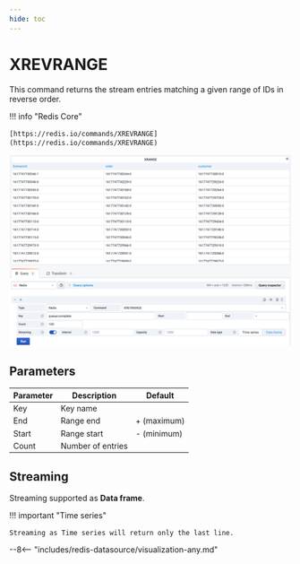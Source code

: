 ```yaml
---
hide: toc
---
```


# XREVRANGE

This command returns the stream entries matching a given range of IDs in reverse order.

!!! info "Redis Core"

    [https://redis.io/commands/XREVRANGE](https://redis.io/commands/XREVRANGE)

![XREVRANGE](../../images/redis-datasource/commands/xrevrange.png)

## Parameters

| Parameter | Description       | Default     |
| --------- | ----------------- | ----------- |
| Key       | Key name          |             |
| End       | Range end         | + (maximum) |
| Start     | Range start       | - (minimum) |
| Count     | Number of entries |             |

## Streaming

Streaming supported as **Data frame**.

!!! important "Time series"

    Streaming as Time series will return only the last line.

--8<-- "includes/redis-datasource/visualization-any.md"
